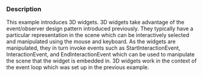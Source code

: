 ### Description

This example introduces 3D widgets. 3D widgets take advantage of the
event/observer design pattern introduced previously. They typically
have a particular representation in the scene which can be interactively
selected and manipulated using the mouse and keyboard. As the widgets
are manipulated, they in turn invoke events such as StartInteractionEvent,
InteractionEvent, and EndInteractionEvent which can be used to manipulate
the scene that the widget is embedded in. 3D widgets work in the context
of the event loop which was set up in the previous example.
